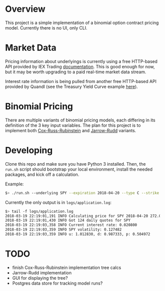 # Overview
This project is a simple implementation of a binomial option contract pricing model. Currently there is no UI, only CLI.

# Market Data
Pricing information about underlyings is currently using a free HTTP-based API provided by IEX Trading [documentation](https://iextrading.com/developer/docs/#getting-started). This is good enough for now, but it may be worth upgrading to a paid real-time market data stream.

Interest rate information is being pulled from another free HTTP-based API provided by Quandl (see the Treasury Yield Curve example [here](https://www.quandl.com/data/USTREASURY/YIELD-Treasury-Yield-Curve-Rates)).

# Binomial Pricing
There are multiple variants of binomial pricing models, each differing in its definition of the 3 key input variables. The plan for this project is to implement both [Cox-Russ-Rubinstein](http://www.goddardconsulting.ca/option-pricing-binomial-index.html#crr) and [Jarrow-Rudd](http://www.goddardconsulting.ca/option-pricing-binomial-alts.html#jr) variants.

# Developing
Clone this repo and make sure you have Python 3 installed. Then, the `run.sh` script should bootstrap your local environment, install the needed packages, and kick off a calculation.

Example:

```bash
$> ./run.sh --underlying SPY --expiration 2018-04-20 --type C --strike 272.00
```

Currently the only output is in `logs/application.log`:

```bash
$> tail -f logs/application.log
2018-03-19 22:19:01,191 INFO Calculating price for SPY 2018-04-20 272.00 C
2018-03-19 22:19:01,430 INFO Got 124 daily quotes for SPY
2018-03-19 22:19:03,358 INFO Current interest rate: 0.020800
2018-03-19 22:19:03,359 INFO SPY volatility: 0.127482
2018-03-19 22:19:03,359 INFO u: 1.012830, d: 0.987333, p: 0.504972
```

# TODO
- finish Cox-Russ-Rubinstein implementation tree calcs
- Jarrow-Rudd implementation
- GUI for displaying the tree?
- Postgres data store for tracking model runs?
